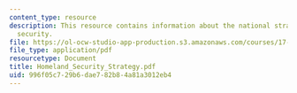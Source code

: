 ```yaml
---
content_type: resource
description: This resource contains information about the national strategy for homeland
  security.
file: https://ol-ocw-studio-app-production.s3.amazonaws.com/courses/17-471-american-national-security-policy-fall-2002/996f05c729b6dae782b84a81a3012eb4_Homeland_Security_Strategy.pdf
file_type: application/pdf
resourcetype: Document
title: Homeland_Security_Strategy.pdf
uid: 996f05c7-29b6-dae7-82b8-4a81a3012eb4
---
```


